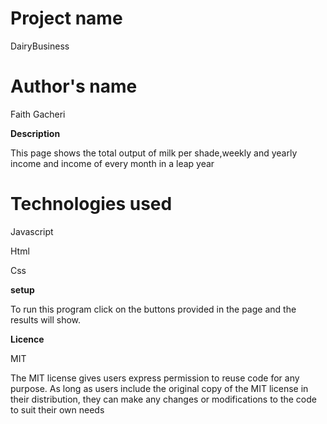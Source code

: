 # Project name
DairyBusiness

# Author's name
Faith Gacheri

**Description**

This page shows the total output of milk per shade,weekly and yearly income and income of every month in a leap year
 
# Technologies used
Javascript

Html

Css

**setup**

To run this program click on the buttons provided in the page and the results will show.

**Licence**

MIT


The MIT license gives users express permission to reuse code for any purpose. As long as users include the original copy of the MIT license in their distribution, they can make any changes or modifications to the code to suit their own needs
